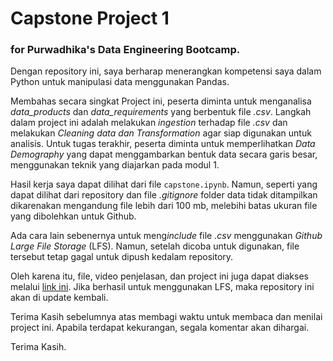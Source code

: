 # Capstone Project 1 
### for Purwadhika's Data Engineering Bootcamp.

Dengan repository ini, saya berharap menerangkan kompetensi saya dalam Python untuk manipulasi data menggunakan Pandas.

Membahas secara singkat Project ini, peserta diminta untuk menganalisa *data_products* dan *data_requirements* yang berbentuk file *.csv*. Langkah dalam project ini adalah melakukan *ingestion* terhadap file *.csv* dan melakukan *Cleaning data dan Transformation* agar siap digunakan untuk analisis. Untuk tugas terakhir, peserta diminta untuk memperlihatkan *Data Demography* yang dapat menggambarkan bentuk data secara garis besar, menggunakan teknik yang diajarkan pada modul 1.

Hasil kerja saya dapat dilihat dari file `capstone.ipynb`. Namun, seperti yang dapat dilihat dari repository dan file *.gitignore* folder data tidak ditampilkan dikarenakan mengandung file lebih dari 100 mb, melebihi batas ukuran file yang dibolehkan untuk Github. 

Ada cara lain sebenernya untuk meng*include* file *.csv* menggunakan *Github Large File Storage* (LFS). Namun, setelah dicoba untuk digunakan, file tersebut tetap gagal untuk dipush kedalam repository.

Oleh karena itu, file, video penjelasan, dan project ini juga dapat diakses melalui <a href="https://drive.google.com/drive/folders/1i-HNwAewmIBHfxHZDgTopfZ03JHlpcQD?usp=drive_link">link ini</a>. Jika berhasil untuk menggunakan LFS, maka repository ini akan di update kembali.

Terima Kasih sebelumnya atas membagi waktu untuk membaca dan menilai project ini. Apabila terdapat kekurangan, segala komentar akan dihargai. 

Terima Kasih.